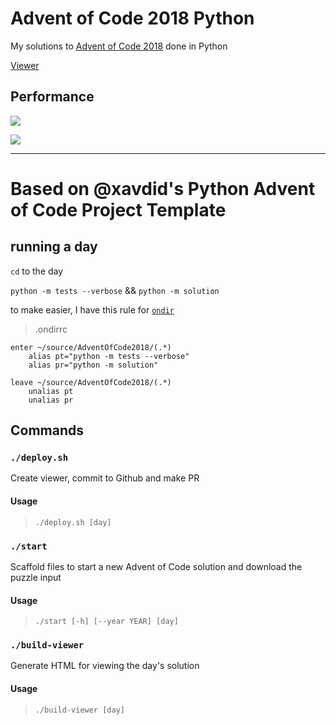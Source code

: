 # Advent of Code 2018 Python

My solutions to [Advent of Code 2018](https://adventofcode.com/2018) done in Python

[Viewer](https://sergiorgiraldo.github.io/AdventOfCode2018/viewer/)

## Performance

![](https://img.shields.io/badge/day%20📅-24-blue)
 
![](https://img.shields.io/badge/stars%20⭐-32-yellow)

---

# Based on @xavdid's Python Advent of Code Project Template

## running a day

`cd` to the day

`python -m tests --verbose` && `python -m solution`

to make easier, I have this rule for [`ondir`](https://github.com/alecthomas/ondir) 

> .ondirrc

```
enter ~/source/AdventOfCode2018/(.*)
    alias pt="python -m tests --verbose"
    alias pr="python -m solution"

leave ~/source/AdventOfCode2018/(.*)
    unalias pt
    unalias pr
```

## Commands

### `./deploy.sh` 

Create viewer, commit to Github and make PR

#### Usage

> `./deploy.sh [day]`

### `./start` 

Scaffold files to start a new Advent of Code solution and download the puzzle input

#### Usage

> `./start [-h] [--year YEAR] [day]`

### `./build-viewer` 

Generate HTML for viewing the day's solution

#### Usage

> `./build-viewer [day]`


